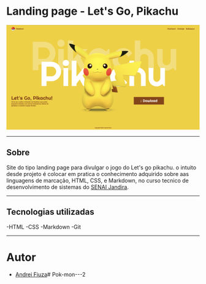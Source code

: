 # Landing page - Let's Go, Pikachu

![](./pichaku.png)

---
## Sobre
Site do tipo landing page para divulgar o jogo do Let's go pikachu.
o intuito desde projeto é colocar em pratica o conhecimento adquirido sobre aas linguagens de marcação, HTML, CSS, e Markdown, no curso tecnico de desenvolvimento de sistemas do [SENAI Jandira](https://sp.senai.br/unidade/jandira/).

---
## Tecnologias utilizadas
-HTML
-CSS
-Markdown
-Git

---
# Autor
- [Andrei Fiuza]()# Pok-mon---2
